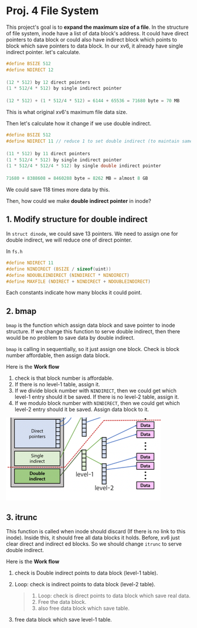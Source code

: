 # Proj. 4 File System



This project's goal is to **expand the maximum size of a file**. In the structure of file system, inode have a list of data block's address. It could have direct pointers to data block or could also have indirect block which points to block which save pointers to data block. In our xv6, it already have single indirect pointer. let's calculate.

```c
#define BSIZE 512
#define NDIRECT 12

(12 * 512) by 12 direct pointers
(1 * 512/4 * 512) by single indirect pointer
  
(12 * 512) + (1 * 512/4 * 512) = 6144 + 65536 = 71680 byte = 70 MB
```

This is what original xv6's maximum file data size.

Then let's calculate how it change if we use double indirect.

```c
#define BSIZE 512
#define NDIRECT 11 // reduce 1 to set double indirect (to maintain same size of inode)

(11 * 512) by 11 direct pointers
(1 * 512/4 * 512) by single indirect pointer
(1 * 512/4 * 512/4 * 512) by single double indirect pointer

71680 + 8388608 = 8460288 byte = 8262 MB = almost 8 GB
```

We could save 118 times more data by this.

Then, how could we make **double indirect pointer** in inode?



## 1. Modify structure for double indirect

In ```struct dinode```, we could save 13 pointers. We need to assign one for double indirect, we will reduce one of direct pointer.

In `fs.h`

```c
#define NDIRECT 11
#define NINDIRECT (BSIZE / sizeof(uint))
#define NDOUBLEINDIRECT (NINDIRECT * NINDIRECT)
#define MAXFILE (NDIRECT + NINDIRECT + NDOUBLEINDIRECT)
```

Each constants indicate how many blocks it could point.



## 2. bmap

`bmap` is the function which assign data block and save pointer to inode structure. If we change this function to serve double indirect, then there would be no problem to save data by double indirect.

`bmap` is calling in sequentially, so it just assign one block. Check is block number affordable, then assign data block.

Here is the **Work flow**

1. check is that block number is affordable.
2. If there is no level-1 table, assign it.
3. If we divide block number with `NINDIRECT`, then we could get which level-1 entry should it be saved. If there is no level-2 table, assign it.
4. If we modulo block number with `NINDIRECT`, then we could get which level-2 entry should it be saved. Assign data block to it.



![](doubleindirect.png)

## 3. itrunc

This function is called when inode should discard (If there is no link to this inode). Inside this, it should free all data blocks it holds. Before, xv6 just clear direct and indirect ed blocks. So we should change `itrunc` to serve double indirect.

Here is the **Work flow**

1. check is Double indirect points to data block (level-1 table).

2. Loop: check is indirect points to data block (level-2 table).

   > 1. Loop: check is direct points to data block which save real data.
   > 2. Free the data block.
   > 3. also free data block which save table.

3. free data block which save level-1 table.


